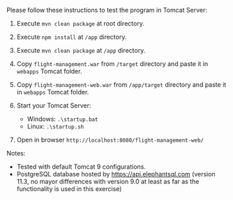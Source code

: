 Please follow these instructions to test the program in Tomcat Server:

1. Execute ``mvn clean package`` at root directory.

2. Execute ``npm install`` at ``/app`` directory.

3. Execute ``mvn clean package`` at ``/app`` directory.

4. Copy ``flight-management.war`` from ``/target`` directory and paste it in ``webapps`` Tomcat folder.

5. Copy ``flight-management-web.war`` from ``/app/target`` directory and paste it in ``webapps`` Tomcat folder.

6. Start your Tomcat Server:
    - Windows: ``.\startup.bat``
    - Linux: ``.\startup.sh``
    
7. Open in browser ``http://localhost:8080/flight-management-web/``

Notes:

- Tested with default Tomcat 9 configurations.
- PostgreSQL database hosted by https://api.elephantsql.com (version 11.3, no mayor differences with version 9.0 at least as far as the functionality is used in this exercise)
